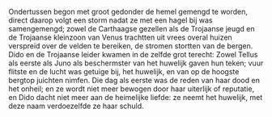 Ondertussen begon met groot gedonder de hemel gemengd te worden, direct daarop volgt een storm nadat ze met een hagel bij was samengemengd; zowel de Carthaagse gezellen als de Trojaanse jeugd en de Trojaanse kleinzoon van Venus trachtten uit vrees overal huizen verspreid over de velden te bereiken, de stromen stortten van de bergen. Dido en de Trojaanse leider kwamen in de zelfde grot terecht: Zowel Tellus als eerste als Juno als beschermster van het huwelijk gaven hun teken; vuur flitste en de lucht was getuige bij, het huwelijk, en van op de hoogste bergtop juichten nimfen. Die dag als eerste was de reden van haar dood en het onheil; en ze wordt niet meer bewogen door haar uiterlijk of reputatie, en Dido dacht niet meer aan de heimelijke liefde: ze neemt het huwelijk, met deze naam verdoezelfde ze haar schuld.